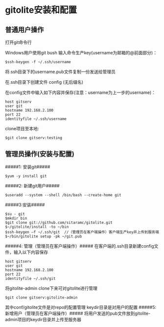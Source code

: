 gitolite安装和配置
==============
普通用户操作
--------------
打开git命令行

Windows用户使用git bush
输入命令生产key(username为邮箱的@前面部分)：

    $ssh-keygen -f ~/.ssh/username
将.ssh目录下的username.pub文件复制一份发送给管理员

在.ssh目录下创建文件 config          (无后缀名)

在config文件中输入如下内容并保存(注意：username为上一步的username)：

    host gitserv
    user git
    hostname 192.168.2.100
    port 22
    identityfile ~/.ssh/username
    
clone项目至本地:

    $git clone gitserv:testing



管理员操作(安装与配置)
--------------
#####1: 安装git#####

    $yum -y install git
#####2: 新建git用户#####

    $useradd --system --shell /bin/bash --create-home git
#####3:安装#####

    $su - git
    $mkdir bin
    $git clone git://github.com/sitaramc/gitolite.git
    $~/gitolite/install -to ~/bin
    $ssh-keygen –f ~/.ssh/git  //（管理员在客户端操作）客户端生产key并上传到服务端
    $~/bin/gitolite setup -pk ~/git.pub
    
#####4: 管理（管理员在客户端操作）#####
在客户端的.ssh目录新建config文件，输入以下内容保存

    host gitserv
    user git
    hostname 192.168.2.100
    port 22
    identityfile ~/.ssh/git
将gitolite-admin clone下来可对gitolite进行管理

    $git clone gitserv:gitolite-admin  
其中conf/gitolite文件是对repo的配置管理
keydir目录是对用户的配置
#####5: 新增用户（管理员在客户端操作）#####
将用户发送的pub文件放到gitolite-admin项目的keydir目录并上传至服务器


